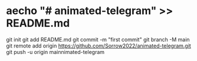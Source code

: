 # aecho "# animated-telegram" >> README.md
git init
git add README.md
git commit -m "first commit"
git branch -M main
git remote add origin https://github.com/Sorrow2022/animated-telegram.git
git push -u origin mainnimated-telegram
